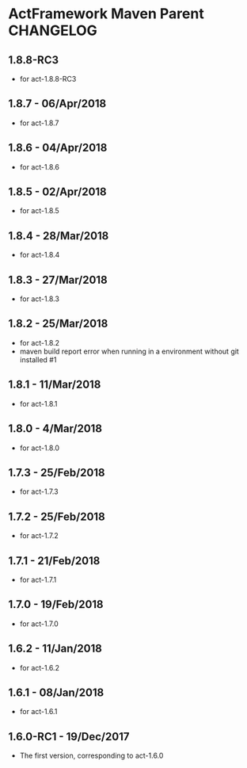 # ActFramework Maven Parent CHANGELOG

## 1.8.8-RC3
* for act-1.8.8-RC3

## 1.8.7 - 06/Apr/2018
* for act-1.8.7

## 1.8.6 - 04/Apr/2018
* for act-1.8.6

## 1.8.5 - 02/Apr/2018
* for act-1.8.5

## 1.8.4 - 28/Mar/2018
* for act-1.8.4

## 1.8.3 - 27/Mar/2018
* for act-1.8.3

## 1.8.2 - 25/Mar/2018
* for act-1.8.2
* maven build report error when running in a environment without git installed #1

## 1.8.1 - 11/Mar/2018
* for act-1.8.1

## 1.8.0 - 4/Mar/2018
* for act-1.8.0

## 1.7.3 - 25/Feb/2018
* for act-1.7.3

## 1.7.2 - 25/Feb/2018
* for act-1.7.2

## 1.7.1 - 21/Feb/2018
* for act-1.7.1

## 1.7.0 - 19/Feb/2018
* for act-1.7.0

## 1.6.2 - 11/Jan/2018
* for act-1.6.2

## 1.6.1 - 08/Jan/2018
* for act-1.6.1

## 1.6.0-RC1 - 19/Dec/2017
* The first version, corresponding to act-1.6.0

